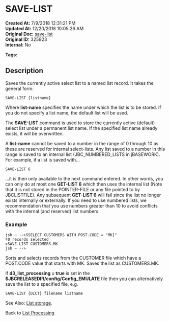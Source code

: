 # SAVE-LIST

**Created At:** 7/9/2018 12:31:21 PM  
**Updated At:** 12/20/2018 10:05:26 AM  
**Original Doc:** [save-list](https://docs.jbase.com/47026-lists/save-list)  
**Original ID:** 325923  
**Internal:** No  

**Tags:**
<badge text='lists' vertical='middle' />

## Description

Saves the currently active select list to a named list record. It takes the general form:

```
SAVE-LIST {listname}
```

Where **list-name** specifies the name under which the list is to be stored. If you do not specify a list name, the default list will be used.

The **SAVE-LIST** command is used to store the currently active (default) select list under a permanent list name. If the specified list name already exists, it will be overwritten.

A **list-name** cannot be saved to a number in the range of 0 through 10 as these are reserved for internal select-lists. Any list saved to a number in this range is saved to an internal list (JBC\_NUMBERED\_LISTS in jBASEWORK). For example, if a list is saved with...

```
SAVE-LIST 6
```

...it is then only available to the next command entered. In other words, you can only do at most one **GET-LIST 6** which then uses the internal list (Note that it is not stored in the POINTER-FILE or any file pointed to by JBCLISTFILE). Any subsequent **GET-LIST 6** will fail since the list no longer exists internally or externally. If you need to use numbered lists, we recommendation that you use numbers greater than 10 to avoid conflicts with the internal (and reserved) list numbers.

### Example

```
jsh ~ -->SSELECT CUSTOMERS WITH POST.CODE = "MK]"
40 records selected
>SAVE-LIST CUSTOMERS.MK
jsh ~ -->
```

Sorts and selects records from the CUSTOMER file which have a POST.CODE value that starts with MK. Saves the list as CUSTOMERS.MK.

If **d3\_list\_processing = true** is set in the **$JBCRELEASEDIR/config/Config\_EMULATE** file then you can alternatively save the list to a specified file, e.g.

```
SAVE-LIST {DICT} filename listname
```

See Also: [List storage](./../list-storage).

Back to [List Processing](./../list-processing)
